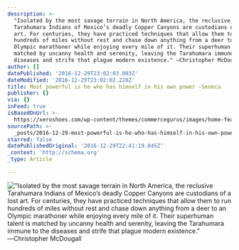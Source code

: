 ```yaml
---
description: >-
  "Isolated by the most savage terrain in North America, the reclusive
  Tarahumara Indians of Mexico’s deadly Copper Canyons are custodians of a lost
  art. For centuries, they have practiced techniques that allow them to run
  hundreds of miles without rest and chase down anything from a deer to an
  Olympic marathoner while enjoying every mile of it. Their superhuman talent is
  matched by uncanny health and serenity, leaving the Tarahumara immune to the
  diseases and strife that plague modern existence." ―Christopher McDougall
author: []
datePublished: '2016-12-29T23:02:03.003Z'
dateModified: '2016-12-29T23:02:02.228Z'
title: Most powerful is he who has himself in his own power ―Seneca
publisher: {}
via: {}
inFeed: true
isBasedOnUrl: >-
  https://xeroshoes.com/wp-content/themes/commercegurus/images/home-features/support-tarahumara.jpg
sourcePath: >-
  _posts/2016-12-29-most-powerful-is-he-who-has-himself-in-his-own-power-senec.md
starred: false
datePublishedOriginal: '2016-12-29T22:41:19.845Z'
_context: 'http://schema.org'
_type: Article

---
```

!["Isolated by the most savage terrain in North America, the reclusive Tarahumara Indians of Mexico’s deadly Copper Canyons are custodians of a lost art. For centuries, they have practiced techniques that allow them to run hundreds of miles without rest and chase down anything from a deer to an Olympic marathoner while enjoying every mile of it. Their superhuman talent is matched by uncanny health and serenity, leaving the Tarahumara immune to the diseases and strife that plague modern existence." ―Christopher McDougall](https://the-grid-user-content.s3-us-west-2.amazonaws.com/d1913a5b-d596-48cf-821a-70b242b21c78.png)